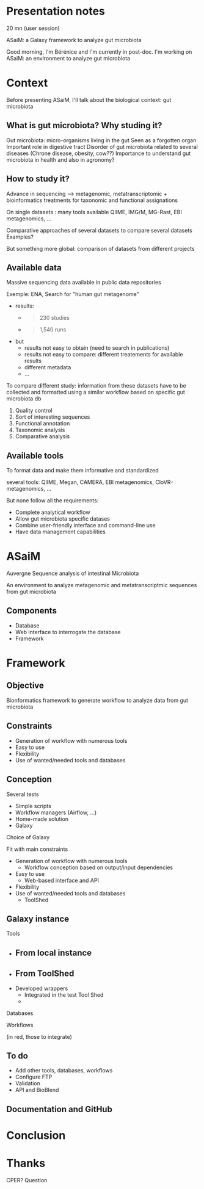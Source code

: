 Presentation notes
==================

20 mn (user session)

ASaiM: a Galaxy framework to analyze gut microbiota

Good morning, I'm Bérénice and I'm currently in post-doc.
I'm working on ASaiM: an environment to analyze gut microbiota

# Context

Before presenting ASaiM, I'll talk about the biological context: gut microbiota
    
## What is gut microbiota? Why studing it?

Gut microbiota: micro-organisms living in the gut
Seen as a forgotten organ
Important role in digestive tract
Disorder of gut microbiota related to several diseases (Chrone disease, obesity,
 cow??)
Importance to understand gut microbiota in health and also in agronomy?

## How to study it?

Advance in sequencing --> metagenomic, metatranscriptomic
    + bioinformatics treatments for taxonomic and functional assignations

On single datasets : many tools available
    QIIME, IMG/M, MG-Rast, EBI metagenomics, ...

Comparative approaches of several datasets to compare several datasets
    Examples?

But something more global: comparison of datasets from different projects

## Available data

Massive sequencing data available in public data repositories
    
Exemple: ENA, Search for "human gut metagenome"

- results: 
    - >230 studies
    - >1,540 runs
- but
    - results not easy to obtain (need to search in publications)
    - results not easy to compare: different treatements for available results
    - different metadata
    - ...

To compare different study: information from these datasets have to be collected
and formatted using a similar workflow based on specific gut microbiota db

1. Quality control
2. Sort of interesting sequences
3. Functional annotation
4. Taxonomic analysis
5. Comparative analysis

## Available tools

To format data and make them informative and standardized

several tools: QIIME, Megan, CAMERA, EBI metagenomics, CloVR-metagenomics, ...

But none follow all the requirements:

- Complete analytical workflow
- Allow gut microbiota specific datases
- Combine user-friendly interface and command-line use
- Have data management capabilities

# ASaiM

Auvergne Sequence analysis of intestinal Microbiota

An environment to analyze metagenomic and metatranscriptmic sequences from gut 
microbiota

## Components

- Database 
- Web interface to interrogate the database
- Framework

# Framework

## Objective

Bionformatics framework to generate workflow to analyze data from gut microbiota

## Constraints

- Generation of workflow with numerous tools
- Easy to use
- Flexibility
- Use of wanted/needed tools and databases

## Conception

Several tests

- Simple scripts
- Workflow managers (Airflow, ...)
- Home-made solution
- Galaxy

Choice of Galaxy

Fit with main constraints

- Generation of workflow with numerous tools
    - Workflow conception based on output/input dependencies
- Easy to use
    - Web-based interface and API 
- Flexibility
- Use of wanted/needed tools and databases
    - ToolShed 

## Galaxy instance

Tools

- From local instance
    - 
- From ToolShed
    - 
- Developed wrappers
    - Integrated in the test Tool Shed
    - 

Databases

Workflows


(in red, those to integrate)


## To do

- Add other tools, databases, workflows
- Configure FTP
- Validation
- API and BioBlend

## Documentation and GitHub

# Conclusion

# Thanks 
CPER?
Question 

